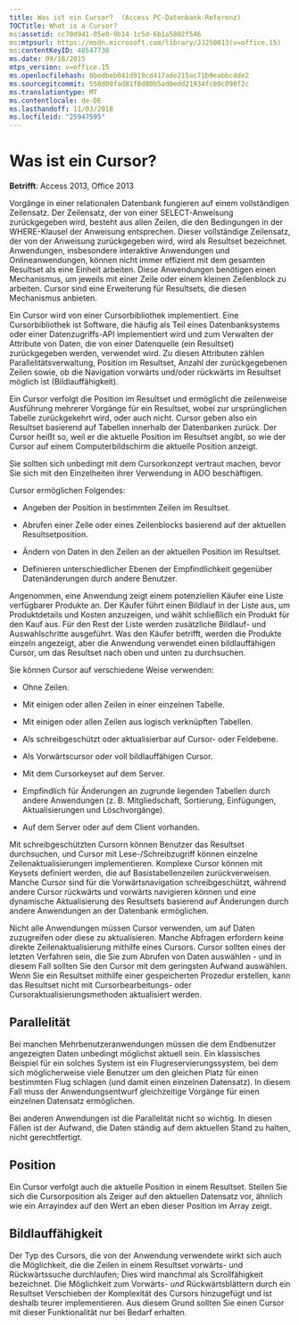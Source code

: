 ```yaml
---
title: Was ist ein Cursor?  (Access PC-Datenbank-Referenz)
TOCTitle: What is a Cursor?
ms:assetid: cc70d941-05e0-9b14-1c5d-6b1a5802f546
ms:mtpsurl: https://msdn.microsoft.com/library/JJ250013(v=office.15)
ms:contentKeyID: 48547738
ms.date: 09/18/2015
mtps_version: v=office.15
ms.openlocfilehash: 0bedbeb041d919cd417ade215ac71b9eabbc4de2
ms.sourcegitcommit: 558d09fad81f8d80b5ad0edd21934fc09c098f2c
ms.translationtype: MT
ms.contentlocale: de-DE
ms.lasthandoff: 11/03/2018
ms.locfileid: "25947595"
---
```

# <a name="what-is-a-cursor"></a>Was ist ein Cursor?


**Betrifft**: Access 2013, Office 2013

Vorgänge in einer relationalen Datenbank fungieren auf einem vollständigen Zeilensatz. Der Zeilensatz, der von einer SELECT-Anweisung zurückgegeben wird, besteht aus allen Zeilen, die den Bedingungen in der WHERE-Klausel der Anweisung entsprechen. Dieser vollständige Zeilensatz, der von der Anweisung zurückgegeben wird, wird als Resultset bezeichnet. Anwendungen, insbesondere interaktive Anwendungen und Onlineanwendungen, können nicht immer effizient mit dem gesamten Resultset als eine Einheit arbeiten. Diese Anwendungen benötigen einen Mechanismus, um jeweils mit einer Zeile oder einem kleinen Zeilenblock zu arbeiten. Cursor sind eine Erweiterung für Resultsets, die diesen Mechanismus anbieten.

Ein Cursor wird von einer Cursorbibliothek implementiert. Eine Cursorbibliothek ist Software, die häufig als Teil eines Datenbanksystems oder einer Datenzugriffs-API implementiert wird und zum Verwalten der Attribute von Daten, die von einer Datenquelle (ein Resultset) zurückgegeben werden, verwendet wird. Zu diesen Attributen zählen Parallelitätsverwaltung, Position im Resultset, Anzahl der zurückgegebenen Zeilen sowie, ob die Navigation vorwärts und/oder rückwärts im Resultset möglich ist (Bildlauffähigkeit).

Ein Cursor verfolgt die Position im Resultset und ermöglicht die zeilenweise Ausführung mehrerer Vorgänge für ein Resultset, wobei zur ursprünglichen Tabelle zurückgekehrt wird, oder auch nicht. Cursor geben also ein Resultset basierend auf Tabellen innerhalb der Datenbanken zurück. Der Cursor heißt so, weil er die aktuelle Position im Resultset angibt, so wie der Cursor auf einem Computerbildschirm die aktuelle Position anzeigt.

Sie sollten sich unbedingt mit dem Cursorkonzept vertraut machen, bevor Sie sich mit den Einzelheiten ihrer Verwendung in ADO beschäftigen.

Cursor ermöglichen Folgendes:

  - Angeben der Position in bestimmten Zeilen im Resultset.

  - Abrufen einer Zeile oder eines Zeilenblocks basierend auf der aktuellen Resultsetposition.

  - Ändern von Daten in den Zeilen an der aktuellen Position im Resultset.

  - Definieren unterschiedlicher Ebenen der Empfindlichkeit gegenüber Datenänderungen durch andere Benutzer.

Angenommen, eine Anwendung zeigt einem potenziellen Käufer eine Liste verfügbarer Produkte an. Der Käufer führt einen Bildlauf in der Liste aus, um Produktdetails und Kosten anzuzeigen, und wählt schließlich ein Produkt für den Kauf aus. Für den Rest der Liste werden zusätzliche Bildlauf- und Auswahlschritte ausgeführt. Was den Käufer betrifft, werden die Produkte einzeln angezeigt, aber die Anwendung verwendet einen bildlauffähigen Cursor, um das Resultset nach oben und unten zu durchsuchen.

Sie können Cursor auf verschiedene Weise verwenden:

  - Ohne Zeilen.

  - Mit einigen oder allen Zeilen in einer einzelnen Tabelle.

  - Mit einigen oder allen Zeilen aus logisch verknüpften Tabellen.

  - Als schreibgeschützt oder aktualisierbar auf Cursor- oder Feldebene.

  - Als Vorwärtscursor oder voll bildlauffähigen Cursor.

  - Mit dem Cursorkeyset auf dem Server.

  - Empfindlich für Änderungen an zugrunde liegenden Tabellen durch andere Anwendungen (z. B. Mitgliedschaft, Sortierung, Einfügungen, Aktualisierungen und Löschvorgänge).

  - Auf dem Server oder auf dem Client vorhanden.

Mit schreibgeschützten Cursorn können Benutzer das Resultset durchsuchen, und Cursor mit Lese-/Schreibzugriff können einzelne Zeilenaktualisierungen implementieren. Komplexe Cursor können mit Keysets definiert werden, die auf Basistabellenzeilen zurückverweisen. Manche Cursor sind für die Vorwärtsnavigation schreibgeschützt, während andere Cursor rückwärts und vorwärts navigieren können und eine dynamische Aktualisierung des Resultsets basierend auf Änderungen durch andere Anwendungen an der Datenbank ermöglichen.

Nicht alle Anwendungen müssen Cursor verwenden, um auf Daten zuzugreifen oder diese zu aktualisieren. Manche Abfragen erfordern keine direkte Zeilenaktualisierung mithilfe eines Cursors. Cursor sollten eines der letzten Verfahren sein, die Sie zum Abrufen von Daten auswählen - und in diesem Fall sollten Sie den Cursor mit dem geringsten Aufwand auswählen. Wenn Sie ein Resultset mithilfe einer gespeicherten Prozedur erstellen, kann das Resultset nicht mit Cursorbearbeitungs- oder Cursoraktualisierungsmethoden aktualisiert werden.

## <a name="concurrency"></a>Parallelität

Bei manchen Mehrbenutzeranwendungen müssen die dem Endbenutzer angezeigten Daten unbedingt möglichst aktuell sein. Ein klassisches Beispiel für ein solches System ist ein Flugreservierungssystem, bei dem sich möglicherweise viele Benutzer um den gleichen Platz für einen bestimmten Flug schlagen (und damit einen einzelnen Datensatz). In diesem Fall muss der Anwendungsentwurf gleichzeitige Vorgänge für einen einzelnen Datensatz ermöglichen.

Bei anderen Anwendungen ist die Parallelität nicht so wichtig. In diesen Fällen ist der Aufwand, die Daten ständig auf dem aktuellen Stand zu halten, nicht gerechtfertigt.

## <a name="position"></a>Position

Ein Cursor verfolgt auch die aktuelle Position in einem Resultset. Stellen Sie sich die Cursorposition als Zeiger auf den aktuellen Datensatz vor, ähnlich wie ein Arrayindex auf den Wert an eben dieser Position im Array zeigt.

## <a name="scrollability"></a>Bildlauffähigkeit

Der Typ des Cursors, die von der Anwendung verwendete wirkt sich auch die Möglichkeit, die die Zeilen in einem Resultset vorwärts- und Rückwärtssuche durchlaufen; Dies wird manchmal als Scrollfähigkeit bezeichnet. Die Möglichkeit zum Vorwärts- *und* Rückwärtsblättern durch ein Resultset Verschieben der Komplexität des Cursors hinzugefügt und ist deshalb teurer implementieren. Aus diesem Grund sollten Sie einen Cursor mit dieser Funktionalität nur bei Bedarf erhalten.

